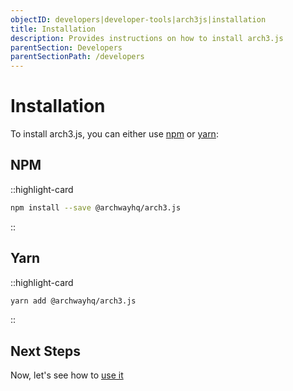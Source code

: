 ```yaml
---
objectID: developers|developer-tools|arch3js|installation
title: Installation
description: Provides instructions on how to install arch3.js
parentSection: Developers
parentSectionPath: /developers
---
```

# Installation

To install arch3.js, you can either use <a href="https://www.npmjs.com/package/@archwayhq/arch3.js" target="_blank">npm</a> or <a href="https://yarnpkg.com/package/@archwayhq/arch3.js" target="_blank">yarn</a>:
## NPM

::highlight-card

```bash
npm install --save @archwayhq/arch3.js
```

::

## Yarn

::highlight-card

```bash
yarn add @archwayhq/arch3.js
```

::


## Next Steps

Now, let's see how to [use it](basics.md)

